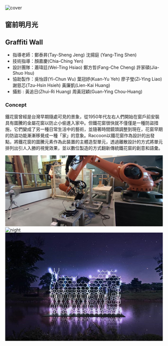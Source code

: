 ![cover](/assets/img/projects/graffiti_wall/cover.jpg)

## 窗前明月光
## Graffiti Wall

* 指導老師：鄭泰昇(Tay-Sheng Jeng) 沈揚庭 (Yang-Ting Shen)
* 技術指導：顏嘉慶(Chia-Ching Yen)
* 設計團隊：蕭瑋廷(Wei-Ting Hsiao)  鄭方哲(Fang-Che Cheng) 許家碩(Jia-Shuo Hsu)
* 協助製作：吳怡諄(Yi-Chun Wu) 葉冠妤(Kuan-Yu Yeh) 廖子瑩(Zi-Ying Liao) 謝慈芯(Tzu-Hsin Hsieh) 黃廉凱(Lien-Kai Huang)
* 攝影 : 黃追日(Zhui-Ri Huang) 周黃冠穎(Guan-Ying Chou-Huang)


### Concept

鐵花窗曾經是台灣早期隨處可見的景象，從1950年代左右人們開始在窗戶前安裝具有圖騰的金屬花窗以防止小偷進入家中。但鐵花窗很快就不僅僅是一種防盜措施，它們變成了另一種日常生活中的藝術，並隨著時間鏡頭調整到現在，花窗早期的防盜功能漸漸移覺成一種「家」的意象。Raccoon以鐵花窗作為設計的出發點，將鐵花窗的圖騰元素作為此裝置的主體造型單元，透過離散設計的方式將單元排列出引人入勝的視覺效果，並以數位製造的方式翻新傳統鐵花窗的創意和語彙。

![process-1](/assets/img/projects/graffiti_wall/rod_bending_process.jpg)
![night](/assets/img/projects/graffiti_wall/photo_night.jpg)
![render](/assets/img/projects/graffiti_wall/render.jpg)